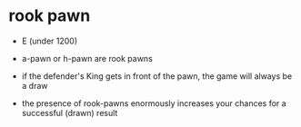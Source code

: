 # rook pawn

- E (under 1200)

- a-pawn or h-pawn are rook pawns

- if the defender's King gets in front of the pawn, the game will always be a draw

- the presence of rook-pawns enormously increases your chances for a successful (drawn) result
